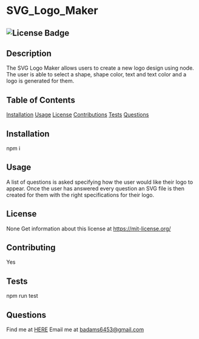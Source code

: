 
# SVG_Logo_Maker 
## ![License Badge](https://shields.io/badge/license-None-green) 
## Description 
The SVG Logo Maker allows users to create a new logo design using node. The user is able to select a shape, shape color, text and text color and a logo is generated for them. 
## Table of Contents 
[Installation](#installation) 
[Usage](#usage) 
[License](#license) 
[Contributions](#contributions) 
[Tests](#tests) 
[Questions](#questions) 
## Installation 
npm i 
## Usage 
A list of questions is asked specifying how the user  would like their logo to appear. Once the user has answered every question an SVG file is then created for them  with the right specifications for their logo. 
## License 
None 
Get information about this license at https://mit-license.org/ 
## Contributing 
Yes 
## Tests
npm run test 
## Questions 
Find me at [HERE](http://github.com/BrainAtoms) 
Email me at badams6453@gmail.com
